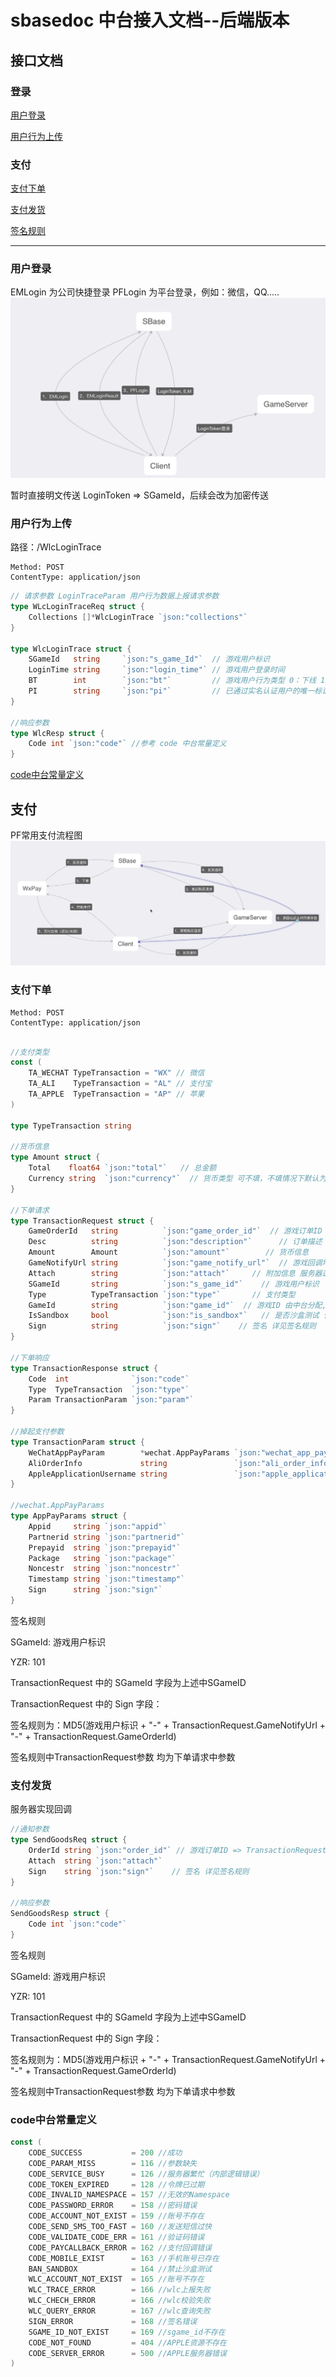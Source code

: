 # sbasedoc 中台接入文档--后端版本

## 接口文档

### 登录
[用户登录](#login)

[用户行为上传](#usertrace)
### 支付
[支付下单](#transaction)

[支付发货](#sendgoods)

[签名规则](#sign)

---
### <a id="login">用户登录</a>
EMLogin 为公司快捷登录 PFLogin 为平台登录，例如：微信，QQ.....
![登录流程图](../image/login.png)

暂时直接明文传送 LoginToken => SGameId，后续会改为加密传送
### <a id="usertrace">用户行为上传</a> 
路径：/WlcLoginTrace

```
Method: POST
ContentType: application/json
```

```go
// 请求参数 LoginTraceParam 用户行为数据上报请求参数
type WLcLoginTraceReq struct {
    Collections []*WlcLoginTrace `json:"collections"`
}

type WlcLoginTrace struct {
    SGameId   string     `json:"s_game_Id"`  // 游戏用户标识
    LoginTime string     `json:"login_time"` // 游戏用户登录时间
    BT        int        `json:"bt"`         // 游戏用户行为类型 0：下线 1：上线
    PI        string     `json:"pi"`         // 已通过实名认证用户的唯一标识 (服务器)
}

//响应参数
type WlcResp struct {
    Code int `json:"code"` //参考 code 中台常量定义
}
```
[code中台常量定义](#code)

## 支付
PF常用支付流程图
![支付流程图](../image/pay.png)

### <a id="transaction">支付下单</a>

```
Method: POST
ContentType: application/json
```

```go

//支付类型
const (
    TA_WECHAT TypeTransaction = "WX" // 微信
    TA_ALI    TypeTransaction = "AL" // 支付宝
    TA_APPLE  TypeTransaction = "AP" // 苹果
)

type TypeTransaction string

//货币信息
type Amount struct {
    Total    float64 `json:"total"`   // 总金额
    Currency string  `json:"currency"`  // 货币类型 可不填，不填情况下默认为 CNY：人民币
}

//下单请求
type TransactionRequest struct {
    GameOrderId   string          `json:"game_order_id"`  // 游戏订单ID
    Desc          string          `json:"description"`      // 订单描述
    Amount        Amount          `json:"amount"`        // 货币信息
    GameNotifyUrl string          `json:"game_notify_url"`  // 游戏回调地址
    Attach        string          `json:"attach"`     // 附加信息 服务器透传，回调时原样返回
    SGameId       string          `json:"s_game_id"`    // 游戏用户标识
    Type          TypeTransaction `json:"type"`       // 支付类型
    GameId        string          `json:"game_id"`  // 游戏ID 由中台分配,具体ID见签名规则
    IsSandbox     bool            `json:"is_sandbox"`   // 是否沙盒测试 仅苹果支付有效 默认为false
    Sign          string          `json:"sign"`    // 签名 详见签名规则
}

//下单响应
type TransactionResponse struct {
    Code  int              `json:"code"`
    Type  TypeTransaction  `json:"type"`
    Param TransactionParam `json:"param"`
}

//掉起支付参数
type TransactionParam struct {
    WeChatAppPayParam        *wechat.AppPayParams `json:"wechat_app_pay_param"`
    AliOrderInfo             string               `json:"ali_order_info"`
    AppleApplicationUsername string               `json:"apple_application_username"`
}

//wechat.AppPayParams
type AppPayParams struct {
    Appid     string `json:"appid"`  
    Partnerid string `json:"partnerid"`
    Prepayid  string `json:"prepayid"`
    Package   string `json:"package"`
    Noncestr  string `json:"noncestr"`
    Timestamp string `json:"timestamp"`
    Sign      string `json:"sign"`
}
```

<a id="sign">签名规则</a>

SGameId: 游戏用户标识

YZR: 101

TransactionRequest 中的 SGameId 字段为上述中SGameID

TransactionRequest 中的 Sign 字段：

签名规则为：MD5(游戏用户标识 + "-" + TransactionRequest.GameNotifyUrl + "-" + TransactionRequest.GameOrderId)  

签名规则中TransactionRequest参数 均为下单请求中参数

### <a id="sendgoods">支付发货</a>

服务器实现回调

```go
//通知参数
type SendGoodsReq struct {
	OrderId string `json:"order_id"` // 游戏订单ID => TransactionRequest.GameOrderId
	Attach  string `json:"attach"`
    Sign    string `json:"sign"`    // 签名 详见签名规则
}

//响应参数
SendGoodsResp struct {
	Code int `json:"code"`
}
```

<a id="sign">签名规则</a>

SGameId: 游戏用户标识

YZR: 101

TransactionRequest 中的 SGameId 字段为上述中SGameID

TransactionRequest 中的 Sign 字段：

签名规则为：MD5(游戏用户标识 + "-" + TransactionRequest.GameNotifyUrl + "-" + TransactionRequest.GameOrderId)

签名规则中TransactionRequest参数 均为下单请求中参数

### <a id="code">code中台常量定义</a>
```go
const (
    CODE_SUCCESS           = 200 //成功
    CODE_PARAM_MISS        = 116 //参数缺失
    CODE_SERVICE_BUSY      = 126 //服务器繁忙（内部逻辑错误）
    CODE_TOKEN_EXPIRED     = 128 //令牌已过期
    CODE_INVALID_NAMESPACE = 157 //无效的Namespace
    CODE_PASSWORD_ERROR    = 158 //密码错误
    CODE_ACCOUNT_NOT_EXIST = 159 //账号不存在
    CODE_SEND_SMS_TOO_FAST = 160 //发送短信过快
    CODE_VALIDATE_CODE_ERR = 161 //验证码错误
    CODE_PAYCALLBACK_ERROR = 162 //支付回调错误
    CODE_MOBILE_EXIST      = 163 //手机账号已存在
    BAN_SANDBOX            = 164 //禁止沙盒测试
    WLC_ACCOUNT_NOT_EXIST  = 165 //账号不存在
    WLC_TRACE_ERROR        = 166 //wlc上报失败
    WLC_CHECH_ERROR        = 166 //wlc校验失败
    WLC_QUERY_ERROR        = 167 //wlc查询失败
    SIGN_ERROR             = 168 //签名错误
    SGAME_ID_NOT_EXIST     = 169 //sgame_id不存在
    CODE_NOT_FOUND         = 404 //APPLE资源不存在
    CODE_SERVER_ERROR      = 500 //APPLE服务器错误
)
```